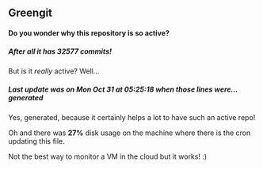 ## Greengit

#### Do you wonder why this repository is so active?

##### After all it has 32577 commits!

But is it *really* active? Well...

##### Last update was on Mon Oct 31 at 05:25:18 when those lines were... generated

Yes, generated, because it certainly helps a lot to have such an active repo!

Oh and there was **27%** disk usage on the machine
where there is the cron updating this file.

Not the best way to monitor a VM in the cloud but it works! :)
